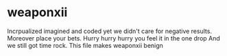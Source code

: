 # weaponxii
Incrpualized imagined and coded yet we didn't 
care for negative results. Moreover place your
bets. Hurry hurry hurry you feel it in the one drop 
And we still got time rock. 
This file makes weaponxii benign

